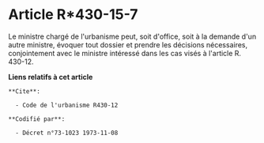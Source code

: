 # Article R*430-15-7

Le ministre chargé de l'urbanisme peut, soit d'office, soit à la demande d'un autre ministre, évoquer tout dossier et prendre
les décisions nécessaires, conjointement avec le ministre intéressé dans les cas visés à l'article R. 430-12.

**Liens relatifs à cet article**

	**Cite**:

	  - Code de l'urbanisme R430-12

	**Codifié par**:

	  - Décret n°73-1023 1973-11-08

